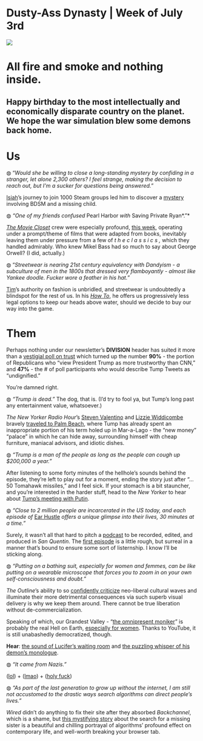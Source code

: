 # Dusty-Ass Dynasty | Week of July 3rd

![](https://d2mxuefqeaa7sj.cloudfront.net/s_767D6FC8A6347DC7304C22B5AB093E74318DE11AF87878580235C61D40C76CDC_1499395637668_boom.jpg)

# All fire and smoke and nothing inside.
## Happy birthday to the most intellectually and economically disparate country on the planet. We hope the war simulation blew some demons back home.
# Us

◍ “*Would she be willing to close a long-standing mystery by confiding in a stranger, let alone 2,300 others? I feel strange, making the decision to reach out, but I'm a sucker for questions being answered.”*

[Isiah](http://extratone.com/heck)’s journey to join 1000 Steam groups led him to discover a [mystery](http://bit.ly/isiahhale) involving BDSM and a missing child.

◍ *“One of my friends confused* Pearl Harbor *with* Saving Private Ryan*.”*

[*The Movie Closet*](http://extratone.com/moviecloset) crew were especially profound, [this week](http://bit.ly/moviecloset44), operating under a prompt/theme of films that were adapted from books, inevitably leaving them under pressure from a few of *t h e  c l a s s i c s ,* which they handled admirably. Who knew Mikel Bass had so much to say about George Orwell? (I did, actually.)

◍ “*Streetwear is nearing 21st century equivalency with Dandyism - a subculture of men in the 1800s that dressed very flamboyantly - almost like Yankee doodle. Fucker wore a feather in his hat.”*

[Tim](http://extratone.com/cactus)’s authority on fashion is unbridled, and streetwear is undoubtedly a blindspot for the rest of us. In his [*How To*](http://bit.ly/marxwear), he offers us progressively less legal options to keep our heads above water, should we decide to buy our way into the game. 

# Them

Perhaps nothing under our newsletter’s **DIVISION** header has suited it more than a [vestigial poll on trust](https://www.axios.com/exclusive-astonishing-poll-about-trump-and-media-2453120782.html) which turned up the number **90%** - the portion of Republicans who “view President Trump as more trustworthy than CNN,” and **47%** - the # of poll participants who would describe Tump Tweets as “undignified.” 

You’re damned right.

◍ *“Trump is dead.”*
The dog, that is. 
(I’d try to fool ya, but Tump’s long past any entertainment value, whatsoever.)

*The New Yorker Radio Hour*’s [Steven Valentino](https://twitter.com/StevenValentino) and [Lizzie Widdicombe](https://twitter.com/widdikombe) bravely [traveled to Palm Beach](http://www.newyorker.com/podcast/the-new-yorker-radio-hour/my-night-at-mar-a-lago-and-jon-ronsons-kidnapped-pig), where Tump has already spent an inappropriate portion of his term holed up in Mar-a-Lago - the “new money” “palace” in which he can hide away, surrounding himself with cheap furniture, maniacal advisors, and idiotic dishes. 

◍ *“Trump is a man of the people as long as the people can cough up $200,000 a year.”*

After listening to some forty minutes of the hellhole’s sounds behind the episode, they’re left to play out for a moment, ending the story just after “…50 Tomahawk missiles,” and I feel sick. If your stomach is a bit stauncher, and you’re interested in the harder stuff, head to the *New Yorker* to hear about [Tump’s meeting with Putin](http://www.newyorker.com/news/john-cassidy/the-trump-putin-bromance-is-back-on).

◍ *“Close to 2 million people are incarcerated in the US today, and each episode of* [Ear Hustle](https://www.cjr.org/the_feature/ear-hustle-prison-podcast.php) *offers a unique glimpse into their lives, 30 minutes at a time.”*

Surely, it wasn’t all that hard to pitch a [podcast](https://www.earhustlesq.com/) to be recorded, edited, and produced in *San Quentin*. The [first episode](https://www.earhustlesq.com/listen/2017/6/14/episode-one-cellies-1) is a little rough, but surreal in a manner that’s bound to ensure some sort of listernship. I know I’ll be sticking along.

◍ *“Putting on a bathing suit, especially for women and femmes, can be like putting on a wearable microscope that forces you to zoom in on your own self-consciousness and doubt.”*

*The Outline*’s ability to so [confidently criticize](https://theoutline.com/post/1847/body-positive-advertising-swimsuits) neo-liberal cultural waves and illuminate their more detrimental consequences via such superb visual delivery is why we keep them around. There cannot be true liberation without de-commercialization.

Speaking of which, our Grandest Valley - “[the omnipresent moniker](https://www.wired.com/story/the-biggest-cliche-in-tech-is-hurting-cities/)” is probably the real Hell on Earth, [especially for women](https://www.nytimes.com/2017/06/30/technology/women-entrepreneurs-speak-out-sexual-harassment.html). Thanks to YouTube, it is still unabashedly democratized, though. 

**Hear**: [the sound of Lucifer’s waiting room](https://youtu.be/ExwXDcvH4go) and [the puzzling whisper of his demon’s monologue](https://youtu.be/cQeqqhgaJrc).

◍ *“It came from Nazis.”*

([lol](https://theoutline.com/post/1856/where-did-giant-novelty-checks-come-from-nazis)) + ([lmao](https://theoutline.com/post/1877/food-evolution-gmo-debate)) + ([holy fuck](http://thehardtimes.net/news/speed-metal-band-wired-explode-play-less-300bpm/))

◍ *“As part of the last generation to grow up without the internet, I am still not accustomed to the drastic ways search algorithms can direct people’s lives.”*

*Wired* didn’t do anything to fix their site after they absorbed *Backchannel*, which is a shame, but [this mystifying story](https://www.wired.com/story/search-algorithms-kept-me-from-my-sister-for-14-years/) about the search for a missing sister is a beautiful and chilling portrayal of algorithms’ profound effect on contemporary life, and well-worth breaking your browser tab.

